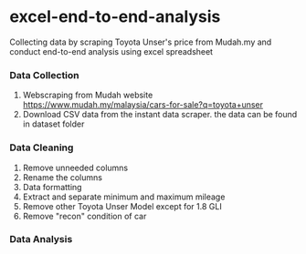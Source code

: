 # excel-end-to-end-analysis
Collecting data by scraping Toyota Unser's price from Mudah.my and conduct end-to-end analysis using excel spreadsheet

### Data Collection
1. Webscraping from Mudah website https://www.mudah.my/malaysia/cars-for-sale?q=toyota+unser
2. Download CSV data from the instant data scraper. the data can be found in dataset folder

### Data Cleaning
1. Remove unneeded columns 
2. Rename the columns
3. Data formatting
4. Extract and separate minimum and maximum mileage
5. Remove other Toyota Unser Model except for 1.8 GLI
6. Remove "recon" condition of car

### Data Analysis

